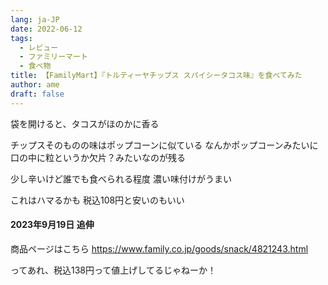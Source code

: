 ```yaml
---
lang: ja-JP
date: 2022-06-12
tags:
  - レビュー
  - ファミリーマート
  - 食べ物
title: 【FamilyMart】『トルティーヤチップス スパイシータコス味』を食べてみた
author: ame
draft: false
---
```


袋を開けると、タコスがほのかに香る

チップスそのものの味はポップコーンに似ている
なんかポップコーンみたいに口の中に粒というか欠片？みたいなのが残る

少し辛いけど誰でも食べられる程度
濃い味付けがうまい

これはハマるかも
税込108円と安いのもいい

#### 2023年9月19日 追伸

商品ページはこちら
https://www.family.co.jp/goods/snack/4821243.html

ってあれ、税込138円って値上げしてるじゃねーか！
